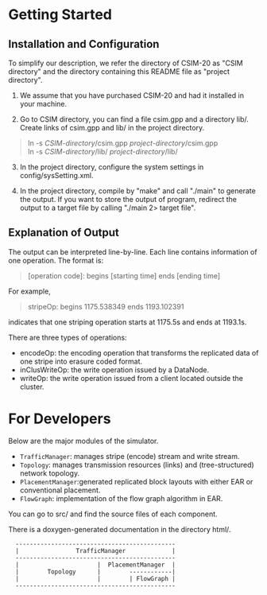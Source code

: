 Getting Started
======

Installation and Configuration
---

To simplify our description, we refer the directory of CSIM-20 as "CSIM
directory" and the directory containing this README file as "project
directory".

1. We assume that you have purchased CSIM-20 and had it installed in your
   machine.

2. Go to CSIM directory, you can find a file csim.gpp and a directory lib/.
   Create links of csim.gpp and lib/ in the project directory.
> ln -s *CSIM-directory*/csim.gpp *project-directory*/csim.gpp  
> ln -s *CSIM-directory*/lib/ *project-directory*/lib/

3. In the project directory, configure the system settings in
   config/sysSetting.xml.

4. In the project directory, compile by "make" and call "./main" to generate
   the output.  If you want to store the output of program, redirect the output
   to a target file by calling "./main 2> target file".

Explanation of Output
---
The output can be interpreted line-by-line.  Each line contains information of
one operation.  The format is:
> [operation code]: begins [starting time] ends [ending time]  

For example, 
> stripeOp: begins 1175.538349 ends 1193.102391  

indicates that one striping operation starts at 1175.5s and ends at 1193.1s.

There are three types of operations:

- encodeOp: the encoding operation that transforms the replicated data of one
stripe into erasure coded format.
- inClusWriteOp: the write operation issued by a DataNode.
- writeOp: the write operation issued from a client located outside the
  cluster.

For Developers
===

Below are the major modules of the simulator.  

 * `TrafficManager`:  manages stripe (encode) stream and write stream.
 * `Topology`:        manages transmission resources (links) and (tree-structured) network topology.
 * `PlacementManager`:generated replicated block layouts with either EAR or conventional placement.
 * `FlowGraph`:       implementation of the flow graph algorithm in EAR.

You can go to src/ and find the source files of each component.

There is a doxygen-generated documentation in the directory html/.

      ---------------------------------------------
      |                TrafficManager             |
      ---------------------------------------------
      |                      |  PlacementManager  |
      |        Topology      |        ------------|
      |                      |        | FlowGraph |
      ---------------------------------------------

